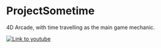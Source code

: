 # ProjectSometime

4D Arcade, with time travelling as the main game mechanic. 

[![Link to youtube](https://img.youtube.com/vi/LprmFYrV8r4/0.jpg)](https://www.youtube.com/watch?v=LprmFYrV8r4)
